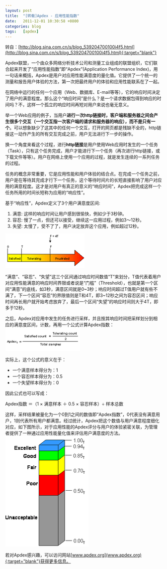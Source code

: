 ```yaml
---
layout: post
title:  "[转载]Apdex - 应用性能指数"
date:   2011-12-01 10:30:58 +0800
categories: blog
tags:   [apdex]
---
```

转自：[http://blog.sina.com.cn/s/blog_539204700100i4f5.html](http://blog.sina.com.cn/s/blog_539204700100i4f5.html){:target="blank"}

Apdex联盟，一个由众多网络分析技术公司和测量工业组成的联盟组织，它们联合起来开发了“应用性能指数”即“Apdex”(Application Performance Index)，用一句话来概括，Apdex是用户对应用性能满意度的量化值。它提供了一个统一的测量和报告用户体验的方法，第一次把最终用户的体验和应用性能联系在了一起。
 
在网络中运行的任何一个应用（Web、数据库、E-mail等等），它的响应时间决定了用户的满意程度。那么这个“响应时间”是什么？是一个请求数据包得到响应的时间吗？不，这样一个孤立的响应时间再短对用户来说也毫无意义。
 
举一个Web应用的例子，当用户**进行一次http链接时，客户端和服务器之间会产生很多个交互（一个交互指一次客户端的请求和服务器的响应），而不是只有一个**。可以想象缺少了这其中的任何一个交互，打开的网页都是残缺不全的，http链接这一动作产生的所有交互完成之前，用户无法进行下一步的操作。
 
换一个角度来看这个过程，进行**http链接**是用户使用Web应用时发生的一个任务（Task），只有这个任务完成，用户才能进行下一个任务（再次进行http链接，或下载文件等等）。用户在网络上使用一个应用的过程，就是发生连续的一系列任务的过程。
 
任务的概念非常重要，它是应用性能和用户体验的结合点。在完成一个任务之前，用户是在等待其完成才行下一个任务，这个等待时间片的长短直接影响了用户对应用的满意程度。这才是对用户有真正的意义的“响应时间”，Apdex把完成这样一个任务所用的时间长短称为应用的“响应性”。
 
基于“响应性”，Apdex定义了3个用户满意度区间:

1. 满意: 这样的响应时间让用户感到很愉快，例如少于3秒钟。
2. 容忍: 慢了一点，但还可以接受，继续这一应用过程，例如3～12秒。
3. 失望: 太慢了，受不了了，用户决定放弃这个应用，例如超过12秒。

![Apdex 应用性能指数](/images/apdex1.gif)

“满意”、“容忍”、“失望”这三个区间通过响应时间数值“T”来划分，T值代表着用户对应用性能满意的响应时间界限或者说是“门槛”（Threshold），也就是第一个区间“满意”的底线，如3秒，满意区间就是0~3秒；响应时间超过T值用户就有些不满了，下一个区间“容忍”的界限值则是T和4T，即3~12秒之间为容忍区间；响应时间再长用户就开始考虑放弃了，最后一个区间“失望”的响应时间则大于4T，即多于12秒。
 
之后，Apdex对应用中发生的任务进行采样，并且按其响应时间把采样划分到相应的满意度区间，计数，再用一个公式计算Apdex指数：
![Apdex 应用性能指数](/images/apdex2.gif)

实际上，这个公式的意义在于：

- 一个满意样本得分为：1
- 一个容忍样本得分为：0.5
- 一个失望样本得分为：0
 
因此公式也可以写成：
 
Apdex指数 ＝（1 × 满意样本 ＋ 0.5 × 容忍样本）÷ 样本总数
 
这样，采样结果被量化为一个0到1之间的数值即“Apdex指数”，0代表没有满意用户，1则代表所有用户都满意。经过统计，Apdex把这个数值与用户满意程度细化对应，如下图所示，对于应用性能的Apdex评分与用户的体验紧密关联，为管理者提供了一种通过应用性能量化值来评估用户满意度的方法。
![Apdex 应用性能指数](/images/apdex3.gif)

若对Apdex感兴趣，可以访问网站[www.apdex.org](www.apdex.org){:target="blank"}获得更多信息。